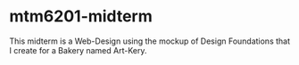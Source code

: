 # mtm6201-midterm
This midterm is a Web-Design using the mockup of Design Foundations that I create for a Bakery named Art-Kery.
